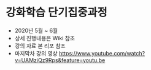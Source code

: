 # 강화학습 단기집중과정
- 2020년 5월 ~ 6월
- 상세 진행내용은 Wiki 참조
- 강의 자료 본 리포 참조
- 마지막차 강의 영상 https://www.youtube.com/watch?v=UAMziQz9Rps&feature=youtu.be
